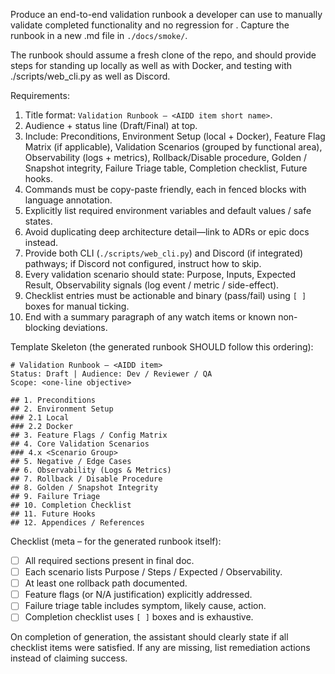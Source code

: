 Produce an end-to-end validation runbook a developer can use to manually validate completed functionality and no regression for <!-- Name of AIDD item (ex. Story Name) -->. Capture the runbook in a new .md file in `./docs/smoke/`.

The runbook should assume a fresh clone of the repo, and should provide steps for standing up locally as well as with Docker, and testing with ./scripts/web_cli.py as well as Discord.

Requirements:
1. Title format: `Validation Runbook — <AIDD item short name>`.
2. Audience + status line (Draft/Final) at top.
3. Include: Preconditions, Environment Setup (local + Docker), Feature Flag Matrix (if applicable), Validation Scenarios (grouped by functional area), Observability (logs + metrics), Rollback/Disable procedure, Golden / Snapshot integrity, Failure Triage table, Completion checklist, Future hooks.
4. Commands must be copy-paste friendly, each in fenced blocks with language annotation.
5. Explicitly list required environment variables and default values / safe states.
6. Avoid duplicating deep architecture detail—link to ADRs or epic docs instead.
7. Provide both CLI (`./scripts/web_cli.py`) and Discord (if integrated) pathways; if Discord not configured, instruct how to skip.
8. Every validation scenario should state: Purpose, Inputs, Expected Result, Observability signals (log event / metric / side-effect).
9. Checklist entries must be actionable and binary (pass/fail) using `[ ]` boxes for manual ticking.
10. End with a summary paragraph of any watch items or known non-blocking deviations.

Template Skeleton (the generated runbook SHOULD follow this ordering):
```
# Validation Runbook — <AIDD item>
Status: Draft | Audience: Dev / Reviewer / QA
Scope: <one-line objective>

## 1. Preconditions
## 2. Environment Setup
### 2.1 Local
### 2.2 Docker
## 3. Feature Flags / Config Matrix
## 4. Core Validation Scenarios
### 4.x <Scenario Group>
## 5. Negative / Edge Cases
## 6. Observability (Logs & Metrics)
## 7. Rollback / Disable Procedure
## 8. Golden / Snapshot Integrity
## 9. Failure Triage
## 10. Completion Checklist
## 11. Future Hooks
## 12. Appendices / References
```

Checklist (meta – for the generated runbook itself):
- [ ] All required sections present in final doc.
- [ ] Each scenario lists Purpose / Steps / Expected / Observability.
- [ ] At least one rollback path documented.
- [ ] Feature flags (or N/A justification) explicitly addressed.
- [ ] Failure triage table includes symptom, likely cause, action.
- [ ] Completion checklist uses `[ ]` boxes and is exhaustive.

On completion of generation, the assistant should clearly state if all checklist items were satisfied. If any are missing, list remediation actions instead of claiming success.